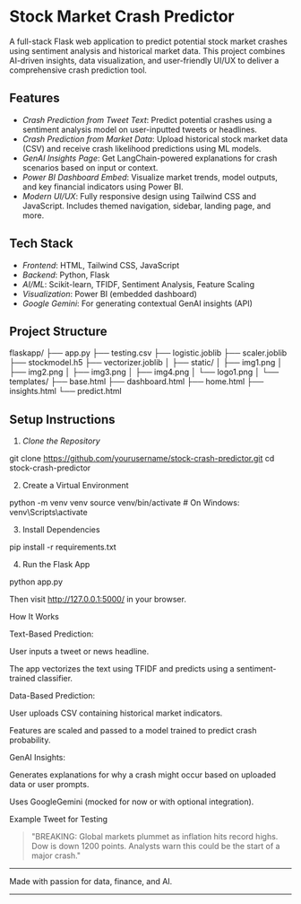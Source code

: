# Stock Market Crash Predictor

A full-stack Flask web application to predict potential stock market crashes using sentiment analysis and historical market data. This project combines AI-driven insights, data visualization, and user-friendly UI/UX to deliver a comprehensive crash prediction tool.

## Features

- *Crash Prediction from Tweet Text*: Predict potential crashes using a sentiment analysis model on user-inputted tweets or headlines.
- *Crash Prediction from Market Data*: Upload historical stock market data (CSV) and receive crash likelihood predictions using ML models.
- *GenAI Insights Page*: Get LangChain-powered explanations for crash scenarios based on input or context.
- *Power BI Dashboard Embed*: Visualize market trends, model outputs, and key financial indicators using Power BI.
- *Modern UI/UX*: Fully responsive design using Tailwind CSS and JavaScript. Includes themed navigation, sidebar, landing page, and more.

## Tech Stack

- *Frontend*: HTML, Tailwind CSS, JavaScript
- *Backend*: Python, Flask
- *AI/ML*: Scikit-learn, TFIDF, Sentiment Analysis, Feature Scaling
- *Visualization*: Power BI (embedded dashboard)
- *Google Gemini*: For generating contextual GenAI insights (API)

## Project Structure

flaskapp/
├── app.py
├── testing.csv
├── logistic.joblib
├── scaler.joblib
├── stockmodel.h5
├── vectorizer.joblib
│
├── static/
│   ├── img1.png
│   ├── img2.png
│   ├── img3.png
│   ├── img4.png
│   └── logo1.png
│
└── templates/
    ├── base.html
    ├── dashboard.html
    ├── home.html
    ├── insights.html
    └── predict.html


## Setup Instructions

1. *Clone the Repository*

git clone https://github.com/yourusername/stock-crash-predictor.git
cd stock-crash-predictor

2. Create a Virtual Environment



python -m venv venv
source venv/bin/activate  # On Windows: venv\Scripts\activate

3. Install Dependencies



pip install -r requirements.txt

4. Run the Flask App



python app.py

Then visit http://127.0.0.1:5000/ in your browser.

How It Works

Text-Based Prediction:

User inputs a tweet or news headline.

The app vectorizes the text using TFIDF and predicts using a sentiment-trained classifier.


Data-Based Prediction:

User uploads CSV containing historical market indicators.

Features are scaled and passed to a model trained to predict crash probability.


GenAI Insights:

Generates explanations for why a crash might occur based on uploaded data or user prompts.

Uses GoogleGemini (mocked for now or with optional integration).



Example Tweet for Testing

> "BREAKING: Global markets plummet as inflation hits record highs. Dow is down 1200 points. Analysts warn this could be the start of a major crash."



---

Made with passion for data, finance, and AI.

---
